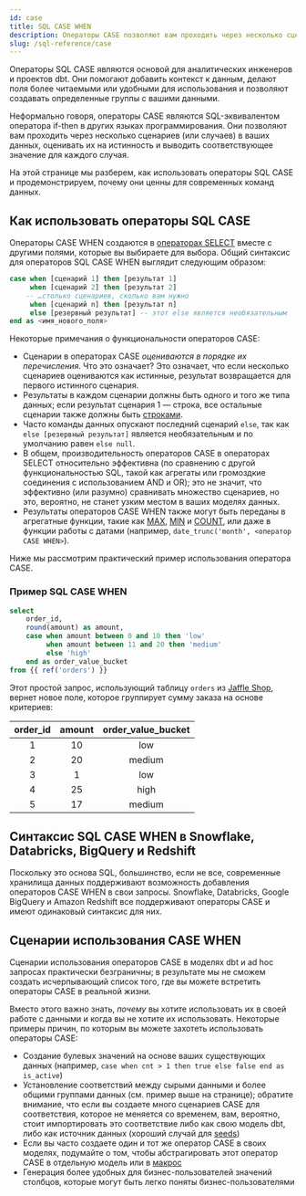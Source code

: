 ```yaml
---
id: case
title: SQL CASE WHEN
description: Операторы CASE позволяют вам проходить через несколько сценариев (или случаев) в ваших данных, оценивать их на истинность и выводить соответствующее значение для каждого случая.
slug: /sql-reference/case
---
```


<head>
    <title>Работа с операторами SQL CASE</title>
</head>

Операторы SQL CASE являются основой для аналитических инженеров и проектов dbt. Они помогают добавить контекст к данным, делают поля более читаемыми или удобными для использования и позволяют создавать определенные группы с вашими данными.

Неформально говоря, операторы CASE являются SQL-эквивалентом оператора if-then в других языках программирования. Они позволяют вам проходить через несколько сценариев (или случаев) в ваших данных, оценивать их на истинность и выводить соответствующее значение для каждого случая.

На этой странице мы разберем, как использовать операторы SQL CASE и продемонстрируем, почему они ценны для современных команд данных.

## Как использовать операторы SQL CASE

Операторы CASE WHEN создаются в [операторах SELECT](/sql-reference/select) вместе с другими полями, которые вы выбираете для выбора. Общий синтаксис для операторов SQL CASE WHEN выглядит следующим образом:

```sql
case when [сценарий 1] then [результат 1]
     when [сценарий 2] then [результат 2]
    -- …столько сценариев, сколько вам нужно
     when [сценарий n] then [результат n]
     else [резервный результат] -- этот else является необязательным
end as <имя_нового_поля>
```

Некоторые примечания о функциональности операторов CASE:
- Сценарии в операторах CASE *оцениваются в порядке их перечисления*. Что это означает? Это означает, что если несколько сценариев оцениваются как истинные, результат возвращается для первого истинного сценария.
- Результаты в каждом сценарии должны быть одного и того же типа данных; если результат сценария 1 — строка, все остальные сценарии также должны быть [строками](/sql-reference/strings).
- Часто команды данных опускают последний сценарий `else`, так как `else [резервный результат]` является необязательным и по умолчанию равен `else null`.
- В общем, производительность операторов CASE в операторах SELECT относительно эффективна (по сравнению с другой функциональностью SQL, такой как агрегаты или громоздкие соединения с использованием AND и OR); это не значит, что эффективно (или разумно) сравнивать множество сценариев, но это, вероятно, не станет узким местом в ваших моделях данных.
- Результаты операторов CASE WHEN также могут быть переданы в агрегатные функции, такие как [MAX](/sql-reference/max), [MIN](/sql-reference/min) и [COUNT](/sql-reference/count), или даже в функции работы с датами (например, `date_trunc('month', <оператор CASE WHEN>`).

Ниже мы рассмотрим практический пример использования оператора CASE.

### Пример SQL CASE WHEN

```sql
select
    order_id,
    round(amount) as amount,
    case when amount between 0 and 10 then 'low'
         when amount between 11 and 20 then 'medium'
         else 'high'
    end as order_value_bucket
from {{ ref('orders') }}
```

Этот простой запрос, использующий таблицу `orders` из [Jaffle Shop](https://github.com/dbt-labs/jaffle_shop), вернет новое поле, которое группирует сумму заказа на основе критериев:

| **order_id** | **amount** | **order_value_bucket** |
|:---:|:---:|:---:|
| 1 | 10 | low |
| 2 | 20 | medium |
| 3 | 1 | low |
| 4 | 25 | high |
| 5 | 17 | medium |

## Синтаксис SQL CASE WHEN в Snowflake, Databricks, BigQuery и Redshift

Поскольку это основа SQL, большинство, если не все, современные хранилища данных поддерживают возможность добавления операторов CASE WHEN в свои запросы. Snowflake, Databricks, Google BigQuery и Amazon Redshift все поддерживают операторы CASE и имеют одинаковый синтаксис для них.

## Сценарии использования CASE WHEN

Сценарии использования операторов CASE в моделях dbt и ad hoc запросах практически безграничны; в результате мы не сможем создать исчерпывающий список того, где вы можете встретить операторы CASE в реальной жизни.

Вместо этого важно знать, *почему* вы хотите использовать их в своей работе с данными и когда вы не хотите их использовать. Некоторые примеры причин, по которым вы можете захотеть использовать операторы CASE:
- Создание булевых значений на основе ваших существующих данных (например, `case when cnt > 1 then true else false end as is_active`)
- Установление соответствий между сырыми данными и более общими группами данных (см. пример выше на странице); обратите внимание, что если вы создаете много сценариев CASE для соответствия, которое не меняется со временем, вам, вероятно, стоит импортировать это соответствие либо как свою модель dbt, либо как источник данных (хороший случай для [seeds](https://docs.getdbt.com/docs/build/seeds))
- Если вы часто создаете один и тот же оператор CASE в своих моделях, подумайте о том, чтобы абстрагировать этот оператор CASE в отдельную модель или в <Term id="dry" /> [макрос](https://docs.getdbt.com/docs/build/jinja-macros)
- Генерация более удобных для бизнес-пользователей значений столбцов, которые могут быть легко поняты бизнес-пользователями